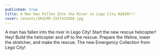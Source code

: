 ```yaml
---
published: true
title: A Man Has Fallen Into the River in Lego City AGAIN!!!
cover: /assets/2KdjM5-1557415858.jpg
---
```

A man has fallen into the river in Lego City! Start the new rescue helicopter! Hey! Build the helicopter and off to the rescue. Prepare the lifeline, lower the stretcher, and make the rescue. The new Emergency Collection from Lego City!